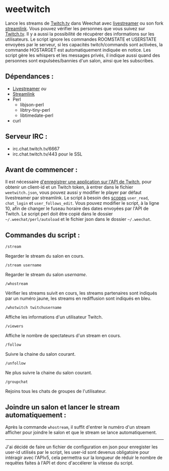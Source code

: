 # weetwitch
Lance les streams de [Twitch.tv](http://twitch.tv) dans Weechat avec [livestreamer](http://livestreamer.io/) ou son fork [streamlink](https://streamlink.github.io/). Vous pouvez vérifier les personnes que vous suivez sur [Twitch.tv](http://twitch.tv). Il y a aussi la possibilité de récupérer des informations sur les utilisateurs. Le script ignore les commandes ROOMSTATE et USERSTATE envoyées par le serveur, si les capacités twitch/commands sont activées, la commande HOSTARGET est automatiquement indiquée en notice. Les script gère les whispers et les messages privés, il indique aussi quand des personnes sont expulsées/bannies d'un salon, ainsi que les subscribes.

## Dépendances :
* [Livestreamer](http://livestreamer.tanuki.se/) *ou*
* [Streamlink](https://streamlink.github.io/)
* Perl
   * libjson-perl
   * libtry-tiny-perl
   * libtimedate-perl
* curl

## Serveur IRC :
* irc.chat.twitch.tv/6667
* irc.chat.twitch.tv/443 pour le SSL

## Avant de commencer :
Il est nécessaire [d'enregistrer une application sur l'API de Twitch](https://www.twitch.tv/kraken/oauth2/clients/new), pour obtenir un client-id et un Twitch token, à entrer dans le fichier `weetwitch.json`, vous pouvez aussi y modifier le player par défaut livestreamer par streamlink. Le script à besoin des [scopes](https://github.com/justintv/Twitch-API/blob/master/authentication.md#scope) `user_read`, `chat_login` et `user_follows_edit`. Vous pouvez modifier le script, à la ligne 10, afin de changer le fuseau horaire des dates envoyées par l'API de Twitch. Le script perl doit être copié dans le dossier `~/.weechat/perl/autoload` et le fichier json dans le dossier `~/.weechat`.

## Commandes du script :
    /stream
Regarder le stream du salon en cours.

    /stream username
Regarder le stream du salon *username*.

    /whostream
Vérifier les streams suivit en cours, les streams partenaires sont indiqués par un numéro jaune, les streams en rediffusion sont indiqués en bleu.

    /whotwitch twitchusername
Affiche les informations d'un utilisateur Twitch.

    /viewers
Affiche le nombre de spectateurs d'un stream en cours.

    /follow
Suivre la chaine du salon courant.

    /unfollow
Ne plus suivre la chaine du salon courant.

    /groupchat
Rejoins tous les chats de groupes de l'utilisateur.

## Joindre un salon et lancer le stream automatiquement :
Après la commande `whostream`, il suffit d'entrer le numéro d'un stream afficher pour joindre le salon et que le stream se lance automatiquement.

-----
J'ai décidé de faire un fichier de configuration en json pour enregister les user-id utilisés par le script, les user-id sont devenus obligatoire pour intéragir avec l'APIv5, cela permettra sur la longueur de réduir le nombre de requêtes faites à l'API et donc d'accélerer la vitesse du script.

